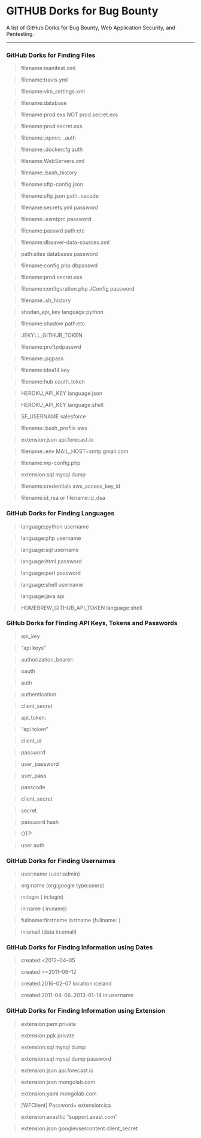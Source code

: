 # GITHUB Dorks for Bug Bounty

A list of GitHub Dorks for Bug Bounty, Web Application Security, and Pentesting.

---

### GitHub Dorks for Finding Files

> filename:manifest.xml

> filename:travis.yml

> filename:vim_settings.xml

> filename:database

> filename:prod.exs NOT prod.secret.exs

> filename:prod.secret.exs

> filename:.npmrc _auth

> filename:.dockercfg auth

> filename:WebServers.xml

> filename:.bash_history <Domain name>

> filename:sftp-config.json

> filename:sftp.json path:.vscode

> filename:secrets.yml password

> filename:.esmtprc password

> filename:passwd path:etc

> filename:dbeaver-data-sources.xml

> path:sites databases password

> filename:config.php dbpasswd

> filename:prod.secret.exs

> filename:configuration.php JConfig password

> filename:.sh_history

> shodan_api_key language:python

> filename:shadow path:etc

> JEKYLL_GITHUB_TOKEN

> filename:proftpdpasswd

> filename:.pgpass

> filename:idea14.key

> filename:hub oauth_token

> HEROKU_API_KEY language:json

> HEROKU_API_KEY language:shell

> SF_USERNAME salesforce

> filename:.bash_profile aws

> extension:json api.forecast.io

> filename:.env MAIL_HOST=smtp.gmail.com

> filename:wp-config.php

> extension:sql mysql dump

> filename:credentials aws_access_key_id

> filename:id_rsa or filename:id_dsa

### GitHub Dorks for Finding Languages

> language:python username

> language:php username

> language:sql username

> language:html password

> language:perl password

> language:shell username

> language:java api

> HOMEBREW_GITHUB_API_TOKEN language:shell

### GiHub Dorks for Finding API Keys, Tokens and Passwords

> api_key

> “api keys”

> authorization_bearer:

> oauth

> auth

> authentication

> client_secret

> api_token:

> “api token”

> client_id

> password

> user_password

> user_pass

> passcode

> client_secret

> secret

> password hash

> OTP

> user auth

### GitHub Dorks for Finding Usernames


> user:name (user:admin)

> org:name (org:google type:users)

> in:login (<username> in:login)

> in:name (<username> in:name)

> fullname:firstname lastname (fullname:<name> <surname>)

> in:email (data in:email)

### GitHub Dorks for Finding Information using Dates

> created:<2012–04–05

> created:>=2011–06–12

> created:2016–02–07 location:iceland

> created:2011–04–06..2013–01–14 <user> in:username

### GitHub Dorks for Finding Information using Extension


> extension:pem private

> extension:ppk private

> extension:sql mysql dump

> extension:sql mysql dump password

> extension:json api.forecast.io

> extension:json mongolab.com

> extension:yaml mongolab.com

> [WFClient] Password= extension:ica

> extension:avastlic “support.avast.com”

> extension:json googleusercontent client_secret
